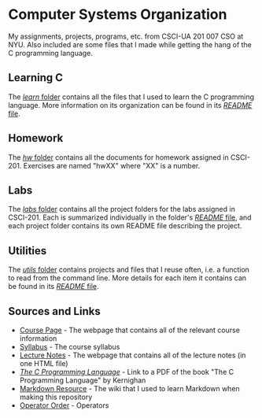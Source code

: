 # Computer Systems Organization
My assignments, projects, programs, etc. from CSCI-UA 201 007 CSO at NYU. Also included are some files that I made while getting the hang of the C programming language.  

<!-- ## Contents
* [Learning C](#learn)
* [Homework](#homework)
* [Labs](#labs)
* [Utilities](#utils)
* [Useful Sources and Links](#sources) -->

## Learning C <a name="learn"></a>
The [*learn* folder](learn/) contains all the files that I used to learn the C programming language. More information on its organization can be found in its [*README* file](learn/README.md).  

## Homework <a name="homework"></a>

The [*hw* folder](hw/) contains all the documents for homework assigned in CSCI-201. Exercises are named "hwXX" where "XX" is a number.  

## Labs <a name="labs"></a>

The [*labs* folder](labs/) contains all the project folders for the labs assigned in CSCI-201. Each is summarized individually in the folder's [*README* file](labs/README.md), and each project folder contains its own README file describing the project.  

## Utilities <a name="utils"></a>

The [*utils* folder](utils/) contains projects and files that I reuse often, i.e. a function to read from the command line. More details for each item it contains can be found in its [*README* file](utils/README.md).

## Sources and Links <a name="sources"></a>
* [Course Page][link1] - The webpage that contains all of the relevant course information
* [Syllabus](/syllabus.md) - The course syllabus
* [Lecture Notes][link2] - The webpage that contains all of the lecture notes (in one HTML file)
* [*The C Programming Language*][link3] - Link to a PDF of the book "The C Programming Language" by Kernighan
* [Markdown Resource][link4] - The wiki that I used to learn Markdown when making this repository
* [Operator Order][link5] - Operators

[link1]: https://cs.nyu.edu/~gottlieb/courses/cso/
[link2]: https://cs.nyu.edu/~gottlieb/courses/cso/class-notes.html
[link3]: http://www.dipmat.univpm.it/~demeio/public/the_c_programming_language_2.pdf
[link4]: https://github.com/adam-p/markdown-here/wiki/Markdown-Cheatsheet
[link5]: https://en.cppreference.com/w/c/language/operator_precedence

